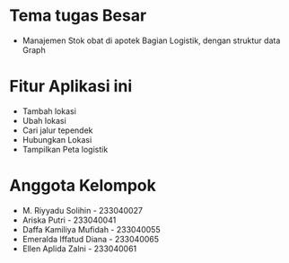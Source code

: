 # Tema tugas Besar 
- Manajemen Stok obat di apotek Bagian Logistik, dengan struktur data Graph

# Fitur Aplikasi ini
- Tambah lokasi
- Ubah lokasi
- Cari jalur tependek
- Hubungkan Lokasi
- Tampilkan Peta logistik

# Anggota Kelompok
- M. Riyyadu Solihin - 233040027
- Ariska Putri - 233040041
- Daffa Kamiliya Mufidah - 233040055
- Emeralda Iffatud Diana - 233040065
- Ellen Aplida Zalni - 233040061



